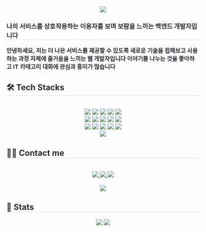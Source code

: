 <div align= "center">
    <img src="https://capsule-render.vercel.app/api?type=waving&color=random&height=180&text=Full%20Stack,%20Developer!&animation=&fontColor=ffffff&fontSize=70" />
    </div>
    <div style="text-align: left;"> 
    <h3 style="border-bottom: 1px solid #d8dee4; color: #282d33;"> 나의 서비스를 상호작용하는 이용자를 보며 보람을 느끼는 백엔드 개발자입니다 </h3>  
    <div style="font-weight: 700; font-size: 15px; text-align: left; color: #282d33;"> 안녕하세요, 저는 더 나은 서비스를 제공할 수 있도록 새로운 기술을 접해보고 사용하는 과정 자체에 즐거움을 느끼는 웹 개발자입니다 이야기를 나누는 것을 좋아하고 IT 카테고리 대화에 관심과 흥미가 많습니다 </div> 
    </div>
    <div style="text-align: left;">
    <h2 style="border-bottom: 1px solid #d8dee4; color: #282d33;"> 🛠️ Tech Stacks </h2> <br> 
    <div  align= "center"> <img src="https://img.shields.io/badge/Amazon AWS-232F3E?style=for-the-badge&logo=Amazon AWS&logoColor=white">
          <img src="https://img.shields.io/badge/Bootstrap-7952B3?style=for-the-badge&logo=Bootstrap&logoColor=white">
          <img src="https://img.shields.io/badge/CSS3-1572B6?style=for-the-badge&logo=CSS3&logoColor=white">
          <img src="https://img.shields.io/badge/Express-000000?style=for-the-badge&logo=Express&logoColor=white">
          <img src="https://img.shields.io/badge/Figma-F24E1E?style=for-the-badge&logo=Figma&logoColor=white">
          <br/><img src="https://img.shields.io/badge/HTML5-E34F26?style=for-the-badge&logo=HTML5&logoColor=white">
          <img src="https://img.shields.io/badge/Javascript-F7DF1E?style=for-the-badge&logo=Javascript&logoColor=white">
          <img src="https://img.shields.io/badge/MySQL-4479A1?style=for-the-badge&logo=MySQL&logoColor=white">
          <img src="https://img.shields.io/badge/Next.js-000000?style=for-the-badge&logo=Next.js&logoColor=white">
          <img src="https://img.shields.io/badge/Node.js-339933?style=for-the-badge&logo=Node.js&logoColor=white">
          <br/><img src="https://img.shields.io/badge/React-61DAFB?style=for-the-badge&logo=React&logoColor=white">
          <img src="https://img.shields.io/badge/ReactNative-61DAFB?style=for-the-badge&logo=React&logoColor=white">
          <img src="https://img.shields.io/badge/Redux-764ABC?style=for-the-badge&logo=Redux&logoColor=white">
          <img src="https://img.shields.io/badge/Sass-CC6699?style=for-the-badge&logo=Sass&logoColor=white">
          <img src="https://img.shields.io/badge/Spring-6DB33F?style=for-the-badge&logo=Spring&logoColor=white">
          <br/><img src="https://img.shields.io/badge/Spring Boot-6DB33F?style=for-the-badge&logo=Spring Boot&logoColor=white">
          </div>
    </div>
    <div style="text-align: left;">
    <h2 style="border-bottom: 1px solid #d8dee4; color: #282d33;"> 🧑‍💻 Contact me </h2> <br> 
    <div align= "center"> <a href=https://frontdebug.tistory.com/> <img src="https://img.shields.io/badge/Tistory-000000?style=for-the-badge&logo=Tistory&logoColor=white&link=https://frontdebug.tistory.com/"> </a>
         <a href=mailto:heimishs@naver.com> <img src="https://img.shields.io/badge/Gmail-EA4335?style=for-the-badge&logo=Gmail&logoColor=white&link=mailto:heimishs@naver.com"> </a>
         <a href=https://www.notion.so/Hi-I-m-Gyubin-1733450f936080bab625c8924f186192> <img src="https://img.shields.io/badge/Notion-000000?style=for-the-badge&logo=Notion&logoColor=white&link=https://www.notion.so/Hi-I-m-Gyubin-1733450f936080bab625c8924f186192"> </a>
          </div>  <br> 
    <div align= "center"> <a href="https://hits.seeyoufarm.com"> <img src="https://hits.seeyoufarm.com/api/count/incr/badge.svg?url=https%3A%2F%2Fgithub.com%2Fheimishs%2F&count_bg=%23000000&title_bg=%23000000&icon=github.svg&icon_color=%23FFFFFF&title=GitHub&edge_flat=false"/></a>
       </div> 
    </div>
    <div style="text-align: left;"> 
    <h2 style="border-bottom: 1px solid #d8dee4; color: #282d33;"> 🏅 Stats </h2> <div align= "center"> <img src="https://github-readme-stats.vercel.app/api?username=heimishs&bg_color=180,000000,&title_color=000000&text_color=000000"
         /> <img src="https://github-readme-stats.vercel.app/api/top-langs/?username=heimishs&layout=compact&bg_color=180,000000,&title_color=000000&text_color=000000"
           /> </div> 
    </div>
    
